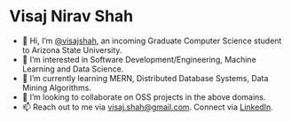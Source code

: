 # Visaj Nirav Shah

- 👋 Hi, I’m [@visajshah](https://github.com/visajshah), an incoming Graduate Computer Science student to Arizona State University.
- 👀 I’m interested in Software Development/Engineering, Machine Learning and Data Science.
- 🌱 I’m currently learning MERN, Distributed Database Systems, Data Mining Algorithms.
- 💞️ I’m looking to collaborate on OSS projects in the above domains.
- 📫 Reach out to me via visaj.shah@gmail.com. Connect via [LinkedIn](https://linkedin.com/in/visaj-shah).

<!---
visajshah/visajshah is a ✨ special ✨ repository because its `README.md` (this file) appears on your GitHub profile.
You can click the Preview link to take a look at your changes.
--->
